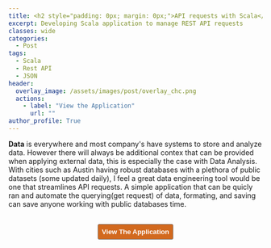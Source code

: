 ```yaml
---
title: <h2 style="padding: 0px; margin: 0px;">API requests with Scala</h2>
excerpt: Developing Scala application to manage REST API requests 
classes: wide
categories:
  - Post
tags:
  - Scala
  - Rest API
  - JSON
header:
  overlay_image: /assets/images/post/overlay_chc.png
  actions:
    - label: "View the Application" 
      url: ""
author_profile: True 
---
```


<b>Data</b> is everywhere and most company's have systems to store and analyze data. However there will always be additional contex that can be provided when applying external data, this is especially the case with Data Analysis.
With cities such as Austin having robust databases with a plethora of public datasets (some updated daily), I feel a great data engineering tool would be one that streamlines API requests. 
A simple application that can be quicly ran and automate the querying(get request) of data, formating, and saving can save anyone working with public databases time. 

<!--[recordind]-->

<!--[future upates]-->

<br>
<div style="text-align: center; text-shadow: 3px 3px;"><a href=" "><button style="color:#FFFFFF; background-color:#D2691E; border: 1px solid gray; padding: 7px; border-radius: 3px;" type="button"
onMouseOver="this.style.color='#4787F0'"
   onMouseOut="this.style.color='#FFFFFF'"><b>View The Application</b></button></a></div>





  






